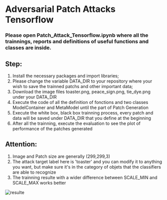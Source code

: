 # Adversarial Patch Attacks Tensorflow

### Please open Patch_Attack_Tensorflow.ipynb where all the trainnings, reports and definitions of useful functions and classes are inside.

## Step:
1. Install the necessary packages and import libraries;
2. Please change the variable DATA_DIR to your repository where your wish to save the trainned patchs and other important data;
3. Download the image files toaster.png, peace_sign.png, tie_dye.png under your DATA_DIR
4. Execute the code of all the definition of fonctions and two classes ModelContainer and MetaModel until the part of Patch Generation
5. Execute the white box, black box trainning process, every patch and data will be saved under DATA_DIR that you define at the beginning
6. After all the trainning, execute the evaluation to see the plot of performance of the patches generated


## Attention:
1. Image and Patch size are generally (299,299,3)
2. The attack target label here is 'toaster' and you can modify it to anything you want, but make sure it's in the category of objets that the classifiers are able to recognize
3. The trainning resulte with a wider difference between SCALE_MIN and SCALE_MAX works better


![resulte](https://user-images.githubusercontent.com/118989703/209239620-f66d4a6d-37c2-4394-9d75-10c768a59367.png)

